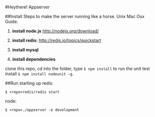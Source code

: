 #Heythere! Appserver



##Install
Steps to make the server running like a horse. Unix Mac Osx Guide.

1. __install node.js__ http://nodejs.org/download/

2. __install redis:__ http://redis.io/topics/quickstart

3. __install mysql__

4. __install dependencies__

clone this repo, cd into the folder, type `$ npm install` to run the unit test install `$ npm install nodeunit -g`.


##Run
starting up redis:

`$ <repo>redis/redis start`

node:

`$ <repo>./appserver -e development`
